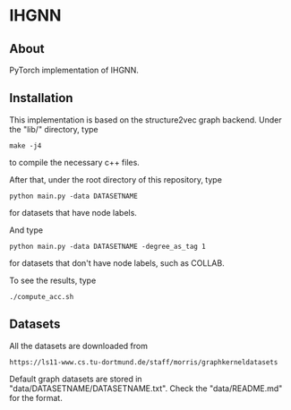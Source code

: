 # IHGNN
## About
PyTorch implementation of IHGNN.
## Installation
This implementation is based on the structure2vec graph backend. Under the "lib/" directory, type
```
make -j4
```
to compile the necessary c++ files.

After that, under the root directory of this repository, type
```
python main.py -data DATASETNAME
```
for datasets that have node labels.

And type
```
python main.py -data DATASETNAME -degree_as_tag 1
```
for datasets that don't have node labels, such as COLLAB.

To see the results, type
```
./compute_acc.sh
```
## Datasets
All the datasets are downloaded from
```
https://ls11-www.cs.tu-dortmund.de/staff/morris/graphkerneldatasets
```
Default graph datasets are stored in "data/DATASETNAME/DATASETNAME.txt". Check the "data/README.md" for the format.
